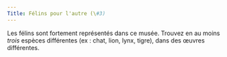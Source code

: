 ```yaml
---
Title: Félins pour l'autre (\#3)
---
```


Les félins sont fortement représentés dans ce musée. Trouvez en au moins *trois* espèces différentes (ex : chat, lion, lynx, tigre), dans des œuvres différentes.
